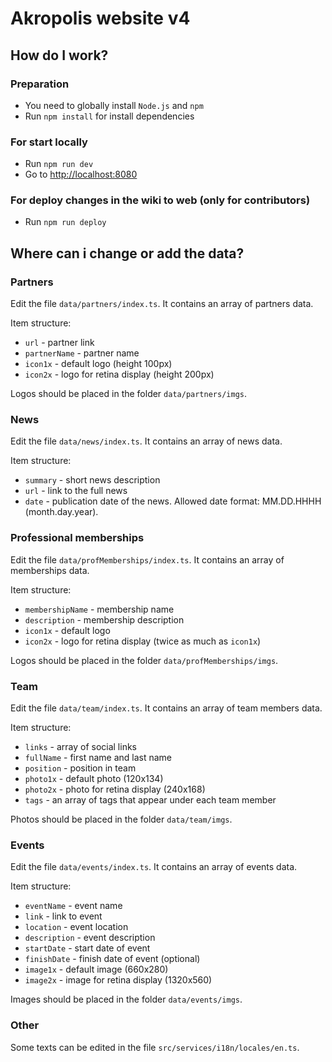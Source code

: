 # Akropolis website v4

## How do I work?

### Preparation
- You need to globally install `Node.js` and `npm`
- Run `npm install` for install dependencies

### For start locally
- Run `npm run dev`
- Go to [http://localhost:8080]()

### For deploy changes in the wiki to web (only for contributors)
- Run `npm run deploy`

## Where can i change or add the data?

### Partners
Edit the file `data/partners/index.ts`. It contains an array of partners data.

Item structure:
- `url` - partner link
- `partnerName` - partner name
- `icon1x` - default logo (height 100px)
- `icon2x` - logo for retina display (height 200px)

Logos should be placed in the folder `data/partners/imgs`.

### News
Edit the file `data/news/index.ts`. It contains an array of news data.

Item structure:
- `summary` - short news description
- `url` - link to the full news
- `date` - publication date of the news. Allowed date format: MM.DD.HHHH (month.day.year).

### Professional memberships
Edit the file `data/profMemberships/index.ts`. It contains an array of memberships data.

Item structure:
- `membershipName` - membership name
- `description` - membership description
- `icon1x` - default logo
- `icon2x` - logo for retina display (twice as much as `icon1x`)

Logos should be placed in the folder `data/profMemberships/imgs`.

### Team
Edit the file `data/team/index.ts`. It contains an array of team members data.

Item structure:
- `links` - array of social links
- `fullName` - first name and last name
- `position` - position in team
- `photo1x` - default photo (120x134)
- `photo2x` - photo for retina display (240x168)
- `tags` - an array of tags that appear under each team member

Photos should be placed in the folder `data/team/imgs`.

### Events
Edit the file `data/events/index.ts`. It contains an array of events data.

Item structure:
- `eventName` - event name
- `link` - link to event
- `location` - event location
- `description` - event description
- `startDate` - start date of event
- `finishDate` - finish date of event (optional)
- `image1x` - default image (660x280)
- `image2x` - image for retina display (1320x560)

Images should be placed in the folder `data/events/imgs`.

### Other
Some texts can be edited in the file `src/services/i18n/locales/en.ts`.
